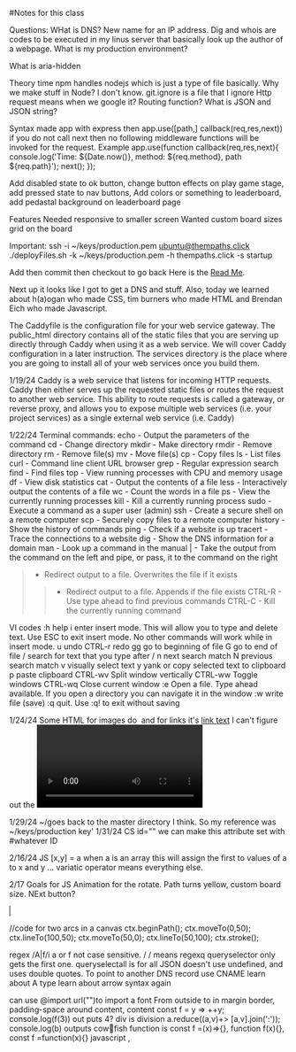 #Notes for this class

Questions:
WHat is DNS? New name for an IP address. 
Dig and whois are codes to be executed in my linus server that basically look up the author of a webpage.
What is my production environment?

What is aria-hidden

Theory time npm handles nodejs which is just a type of file basically. Why we make stuff in Node? I don't know.
git.ignore is a file that I ignore
Http request means when we google it? Routing function?
What is JSON and JSON string?

Syntax made app with express then app.use([path,] callback(req,res,next))
if you do not call next then no following middleware functions will be invoked for the request.
Example app.use(function callback(req,res,next){
console.log('Time: ${Date.now()}, method: ${req.method}, path ${req.path}');
next();
});

Add disabled state to ok button, change button effects on play game stage, add pressed state to nav buttons, Add colors or something to leaderboard, add pedastal background on leaderboard page


Features
Needed
responsive to smaller screen
Wanted
custom board sizes
grid on the board



Important:
ssh -i ~/keys/production.pem ubuntu@thempaths.click
./deployFiles.sh -k ~/keys/production.pem -h thempaths.click -s startup

Add then commit then checkout to go back
Here is the [Read Me](https://github.com/arftonlum/Startup/blob/120faff65610e42ff73fcddaa14e411d22b16a56/README.md).

Next up it looks like I got to get a DNS and stuff. Also, today we learned about h(a)ogan who made CSS, tim burners who made HTML and Brendan Eich who made Javascript.

The Caddyfile is the configuration file for your web service gateway. The public_html directory contains all of the static files that you are serving up directly through Caddy when using it as a web service. We will cover Caddy configuration in a later instruction. The services directory is the place where you are going to install all of your web services once you build them.

1/19/24 Caddy is a web service that listens for incoming HTTP requests. Caddy then either serves up the requested static files or routes the request to another web service. This ability to route requests is called a gateway, or reverse proxy, and allows you to expose multiple web services (i.e. your project services) as a single external web service (i.e. Caddy)

1/22/24
Terminal commands:
echo - Output the parameters of the command
cd - Change directory
mkdir - Make directory
rmdir - Remove directory
rm - Remove file(s)
mv - Move file(s)
cp - Copy files
ls - List files
curl - Command line client URL browser
grep - Regular expression search
find - Find files
top - View running processes with CPU and memory usage
df - View disk statistics
cat - Output the contents of a file
less - Interactively output the contents of a file
wc - Count the words in a file
ps - View the currently running processes
kill - Kill a currently running process
sudo - Execute a command as a super user (admin)
ssh - Create a secure shell on a remote computer
scp - Securely copy files to a remote computer
history - Show the history of commands
ping - Check if a website is up
tracert - Trace the connections to a website
dig - Show the DNS information for a domain
man - Look up a command in the manual
| - Take the output from the command on the left and pipe, or pass, it to the command on the right
> - Redirect output to a file. Overwrites the file if it exists
>> - Redirect output to a file. Appends if the file exists
CTRL-R - Use type ahead to find previous commands
CTRL-C - Kill the currently running command

VI codes
:h	help
i	enter insert mode. This will allow you to type and delete text. Use ESC to exit insert mode. No other commands will work while in insert mode.
u	undo
CTRL-r	redo
gg	go to beginning of file
G	go to end of file
/	search for text that you type after /
n	next search match
N	previous search match
v	visually select text
y	yank or copy selected text to clipboard
p	paste clipboard
CTRL-wv	Split window vertically
CTRL-ww	Toggle windows
CTRL-wq	Close current window
:e	Open a file. Type ahead available. If you open a directory you can navigate it in the window
:w	write file (save)
:q	quit. Use :q! to exit without saving

1/24/24
Some HTML
for images do <img src ="" alt="" width=""> and for links it's <a href= "">link text</a>
I can't figure out the <video> tag, but I found that people online recommend the iframe tag instead. So maybe that is something I should look into. Inputs are really cool and I wish I had learned those previously.
I am gonna do some HTML stuff later.
MOre HTML
form method="get" Default. Appends the form-data to the URL in name/value pairs: URL?name=value&name=value I guess this will give me the information to use on the next page. See login in html

1/29/24
~/goes back to the master directory I think. So my reference was ~/keys/production key'
1/31/24
CS id="" we can make this attribute set with #whatever ID

2/16/24
JS
[x,y] = a when a is an array this will assign the first to values of a to x and y
... variatic operator means everything else.

2/17
Goals for JS
Animation for the rotate. Path turns yellow, custom board size. NExt button?

<canvas id="myCanvas" width="100" height="100" style="border:1px solid grey"></canvas>

<script>
const c = document.getElementById("boardofthegame");
const ctx = c.getContext("2d");
ctx.beginPath();
ctx.arc(0, 0, 50, 0, .5*Math.PI);
ctx.stroke();
ctx.beginPath();
ctx.arc(100,100,50,Math.PI,1.5*Math.PI);
ctx.strokeStyle="green";
ctx.stroke();
</script> 
//code for two arcs in a canvas
ctx.beginPath();
ctx.moveTo(0,50);
ctx.lineTo(100,50);
ctx.moveTo(50,0);
ctx.lineTo(50,100);
ctx.stroke();

regex /A|f/i a or f not case sensitive. / / means regexq
queryselector only gets the first one. queryselectall is for all
JSON doesn't use undefined, and uses double quotes. 
To point to another DNS record use CNAME learn about A type
learn about arrow syntax again

can use @import url("")to import a font
From outside to in margin border, padding-space around content, content
const f = y => ++y; console.log(f(3)) out puts 4? div is division
a.reduce((a,v)+> [a,v].join(':')); console.log(b) outputs cow:rat:fish
function is const f =(x)=>{}, function f(x){}, const f =function(x){}
javascript <script></script>, <script src='main.js'/>, <div onclick='1+1'/>
Valid JSON {"x":3}
console command that makes a script executable chmod +x deploy.sh

p= promise(set timeout, console.log taco, resolve true)
consle log burger
p, .then result -shake, catch-salad, finally-noodles
console log fries
burger, fries taco, shake, noodles never throws an error so no salad

a= async(return new promise(set timeout-console log D resolve true))
try(consolelog('a')), await a, console log ('b')
catch(e)(cosnole log C)
ADB

.text{
    width: 100%;
    background-color: #ffffff60;
    flex: 1;
  display: flex;
  flex-direction: column;
  align-items: center;
}
.players{}
.player-name{
  font-weight: bold;
  text-decoration: none;
}
#boardofthegame{
  background-color: white;
}

Dom textcontent Sets the child text for the an element, object is {n:1}
127.0.0.1 localhost always
DNS record types A/AAAA Address- specific IP Addresses IPV4/IPV6
CNAME Canonical Name. Alias. NS- NAme Server- Authority for queries and proof of ownership
TEXT- Metadata Used for policies and verification
SOA- Start of Authority- propogation of information

3/1/24
Node.js and stuff
cYou can execute a line of JavaScript with Node.js from your console with the -e parameter.
Use different URL paths in the browser and note that it will echo the HTTP method and path back in the document. You can kill the process by pressing CTRL-C in the console.

Note that you can also start up Node and execute the index.js code directly in VS Code. To do this open index.js in VS Code and press the 'F5' key. This should ask you what program you want to run. Select node.js. This starts up Node.js with the index.js file, but also attaches a debugger so that you can set breakpoints in the code and step through each line of code.

⚠ Make sure you complete the above steps. For the rest of the course you will be executing your code using Node.js to run your backend code and serve up your frontend code to the browser. This means you will no longer be using the VS Code Live Server extension to serve your frontend code in the browser.???? I don't think I did somethning right

Curl makes request like Chrome does
echo
Your web service, Caddy, is listening on ports 80 and 443. When Caddy gets a request on port 80, it automatically redirects the request to port 443 so that a secure connection is used. When Caddy gets a request on port 443 it examines the path provided in the HTTP request (as defined by the URL) and if the path matches a static file, it reads the file off disk and returns it. If the HTTP path matches one of the definitions it has for a gateway service, Caddy makes a connection on that service's port (e.g. 3000 or 4000) and passes the request to the service.
when do I choose ports? cannot use port 3000 for your startup service. Instead you use port 4000 for your startup service. It does not matter what high range port you use. It only matters that you are consistent and that they are only used by one service.
TTL
HTTP-request
Where would I put a fetch request?
When am I serializing stuff?

Endpoint design- grammatical, readable, simple, documented
So messy
daemon